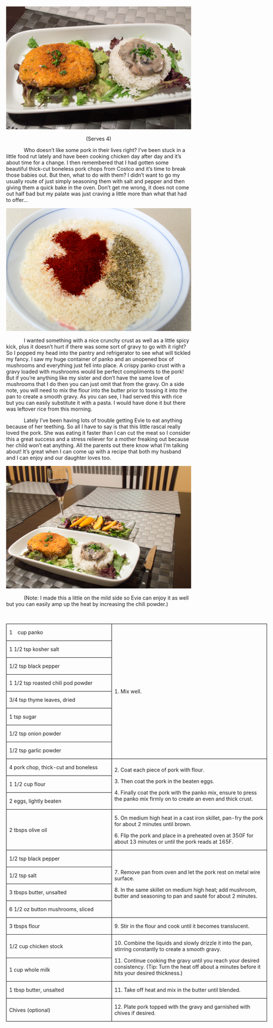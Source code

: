 ![](assets/images/2015/Sep/20150808-20150808-DSC_4169.jpg)

<p align=center style='text-align:center'><span>(Serves 4)</span></p>

<p style='text-indent:.5in'><span>Who
doesn’t like some pork in their lives right? I’ve been stuck in a little food
rut lately and have been cooking chicken day after day and it’s about time for
a change. I then remembered that I had gotten some beautiful thick-cut boneless
pork chops from Costco and it’s time to break those babies out. But then, what
to do with them? I didn’t want to go my usually route of just simply seasoning
them with salt and pepper and then giving them a quick bake in the oven. Don’t
get me wrong, it does not come out half bad but my palate was just craving a
little more than what that had to offer…</span></p>

![](assets/images/2015/Sep/20150808-20150808-DSC_4150.jpg)

<p style='text-indent:.5in'><span>I
wanted something with a nice crunchy crust as well as a little spicy kick, plus it
doesn’t hurt if there was some sort of gravy to go with it right? So I popped
my head into the pantry and refrigerator to see what will tickled my fancy. I
saw my huge container of panko and an unopened box of mushrooms and everything
just fell into place. A crispy panko crust with a gravy loaded with mushrooms
would be perfect compliments to the pork! But if you’re anything like my sister
and don’t have the same love of mushrooms that I do then you can just omit that
from the gravy. On a side note, you will need to mix the flour into the butter prior
to tossing it into the pan to create a smooth gravy. As you can see, I had
served this with rice but you can easily substitute it with a pasta. I would
have done it but there was leftover rice from this morning.</span></p>

<p style='text-indent:.5in'><span>Lately
I’ve been having lots of trouble getting Evie to eat anything because of her
teething. So all I have to say is that this little rascal really loved the
pork. She was eating it faster than I can cut the meat so I consider this a
great success and a stress reliever for a mother freaking out because her child
won’t eat anything. All the parents out there know what I’m talking about! It’s
great when I can come up with a recipe that both my husband and I can enjoy and
our daughter loves too. </span></p>

![](assets/images/2015/Sep/20150808-20150808-DSC_4173.jpg)

<p style='text-indent:.5in'><span>(Note:
I made this a little on the mild side so Evie can enjoy it as well but you can
easily amp up the heat by increasing the chili powder.)&nbsp; </span></p>

<p style='text-indent:.5in'><span>&nbsp;</span></p>

<table border=1 cellspacing=0 cellpadding=0 width=533
 style='width:533.45pt;border-collapse:collapse;border:none'>
 <tr style='height:18.35pt'>
  <td width=212 style='width:2.95in;border:solid windowtext 1.0pt;padding:0in 5.4pt 0in 5.4pt;
  height:18.35pt'>
  <p class=MsoListParagraph style='margin-left:.25in;text-indent:-.25in'><span
 >1<span style='font:7.0pt "Times New Roman"'>&nbsp;&nbsp;&nbsp;&nbsp;&nbsp;
  </span></span><span>cup panko</span></p>
  </td>
  <td width=321 rowspan=8 style='width:321.05pt;border:solid windowtext 1.0pt;
  border-left:none;padding:0in 5.4pt 0in 5.4pt;height:18.35pt'>
  <p><span>1. Mix well.</span></p>
  </td>
 </tr>
 <tr style='height:17.5pt'>
  <td width=212 style='width:2.95in;border:solid windowtext 1.0pt;border-top:
  none;padding:0in 5.4pt 0in 5.4pt;height:17.5pt'>
  <p><span>1 1/2 tsp kosher salt</span></p>
  </td>
 </tr>
 <tr style='height:17.5pt'>
  <td width=212 style='width:2.95in;border:solid windowtext 1.0pt;border-top:
  none;padding:0in 5.4pt 0in 5.4pt;height:17.5pt'>
  <p><span>1/2 tsp black pepper</span></p>
  </td>
 </tr>
 <tr style='height:17.5pt'>
  <td width=212 style='width:2.95in;border:solid windowtext 1.0pt;border-top:
  none;padding:0in 5.4pt 0in 5.4pt;height:17.5pt'>
  <p><span>1 1/2 tsp roasted chili
  pod powder</span></p>
  </td>
 </tr>
 <tr style='height:17.5pt'>
  <td width=212 style='width:2.95in;border:solid windowtext 1.0pt;border-top:
  none;padding:0in 5.4pt 0in 5.4pt;height:17.5pt'>
  <p><span>3/4 tsp thyme leaves,
  dried</span></p>
  </td>
 </tr>
 <tr style='height:17.5pt'>
  <td width=212 style='width:2.95in;border:solid windowtext 1.0pt;border-top:
  none;padding:0in 5.4pt 0in 5.4pt;height:17.5pt'>
  <p><span>1 tsp sugar</span></p>
  </td>
 </tr>
 <tr style='height:17.5pt'>
  <td width=212 style='width:2.95in;border:solid windowtext 1.0pt;border-top:
  none;padding:0in 5.4pt 0in 5.4pt;height:17.5pt'>
  <p><span>1/2 tsp onion powder</span></p>
  </td>
 </tr>
 <tr style='height:17.5pt'>
  <td width=212 style='width:2.95in;border:solid windowtext 1.0pt;border-top:
  none;padding:0in 5.4pt 0in 5.4pt;height:17.5pt'>
  <p><span>1/2 tsp garlic powder</span></p>
  </td>
 </tr>
 <tr style='height:17.5pt'>
  <td width=212 style='width:2.95in;border:solid windowtext 1.0pt;border-top:
  none;padding:0in 5.4pt 0in 5.4pt;height:17.5pt'>
  <p><span>4 pork chop, thick-cut and
  boneless</span></p>
  </td>
  <td width=321 rowspan=3 style='width:321.05pt;border-top:none;border-left:
  none;border-bottom:solid windowtext 1.0pt;border-right:solid windowtext 1.0pt;
  padding:0in 5.4pt 0in 5.4pt;height:17.5pt'>
  <p><span>2. Coat each piece of pork
  with flour.</span></p>
  <p><span>3. Then coat the pork in
  the beaten eggs.</span></p>
  <p><span>4. Finally coat the pork
  with the panko mix, ensure to press the panko mix firmly on to create an even
  and thick crust.</span></p>
  </td>
 </tr>
 <tr style='height:18.85pt'>
  <td width=212 style='width:2.95in;border:solid windowtext 1.0pt;border-top:
  none;padding:0in 5.4pt 0in 5.4pt;height:18.85pt'>
  <p><span>1 1/2 cup flour</span></p>
  </td>
 </tr>
 <tr style='height:17.5pt'>
  <td width=212 style='width:2.95in;border:solid windowtext 1.0pt;border-top:
  none;padding:0in 5.4pt 0in 5.4pt;height:17.5pt'>
  <p><span>2 eggs, lightly beaten</span></p>
  </td>
 </tr>
 <tr style='height:17.5pt'>
  <td width=212 style='width:2.95in;border:solid windowtext 1.0pt;border-top:
  none;padding:0in 5.4pt 0in 5.4pt;height:17.5pt'>
  <p><span>2 tbsps olive oil</span></p>
  </td>
  <td width=321 style='width:321.05pt;border-top:none;border-left:none;
  border-bottom:solid windowtext 1.0pt;border-right:solid windowtext 1.0pt;
  padding:0in 5.4pt 0in 5.4pt;height:17.5pt'>
  <p><span>5. On medium high heat in
  a cast iron skillet, pan-fry the pork for about 2 minutes until brown. </span></p>
  <p><span>6. Flip the pork and place
  in a preheated oven at 350F for about 13 minutes or until the pork reads at
  165F.</span></p>
  </td>
 </tr>
 <tr style='height:17.5pt'>
  <td width=212 style='width:2.95in;border:solid windowtext 1.0pt;border-top:
  none;padding:0in 5.4pt 0in 5.4pt;height:17.5pt'>
  <p><span>1/2 tsp black pepper</span></p>
  </td>
  <td width=321 rowspan=4 style='width:321.05pt;border-top:none;border-left:
  none;border-bottom:solid windowtext 1.0pt;border-right:solid windowtext 1.0pt;
  padding:0in 5.4pt 0in 5.4pt;height:17.5pt'>
  <p><span>7. Remove pan from oven
  and let the pork rest on metal wire surface.</span></p>
  <p><span>8. In the same skillet on
  medium high heat; add mushroom, butter and seasoning to pan and sauté for
  about 2 minutes.</span></p>
  </td>
 </tr>
 <tr style='height:17.5pt'>
  <td width=212 style='width:2.95in;border:solid windowtext 1.0pt;border-top:
  none;padding:0in 5.4pt 0in 5.4pt;height:17.5pt'>
  <p><span>1/2 tsp salt</span></p>
  </td>
 </tr>
 <tr style='height:17.5pt'>
  <td width=212 style='width:2.95in;border:solid windowtext 1.0pt;border-top:
  none;padding:0in 5.4pt 0in 5.4pt;height:17.5pt'>
  <p><span>3 tbsps butter, unsalted</span></p>
  </td>
 </tr>
 <tr style='height:17.5pt'>
  <td width=212 style='width:2.95in;border:solid windowtext 1.0pt;border-top:
  none;padding:0in 5.4pt 0in 5.4pt;height:17.5pt'>
  <p><span>6 1/2 oz button mushrooms,
  sliced</span></p>
  </td>
 </tr>
 <tr style='height:17.5pt'>
  <td width=212 style='width:2.95in;border:solid windowtext 1.0pt;border-top:
  none;padding:0in 5.4pt 0in 5.4pt;height:17.5pt'>
  <p><span>3 tbsps flour</span></p>
  </td>
  <td width=321 style='width:321.05pt;border-top:none;border-left:none;
  border-bottom:solid windowtext 1.0pt;border-right:solid windowtext 1.0pt;
  padding:0in 5.4pt 0in 5.4pt;height:17.5pt'>
  <p><span>9. Stir in the flour and
  cook until it becomes translucent.</span></p>
  </td>
 </tr>
 <tr style='height:17.5pt'>
  <td width=212 style='width:2.95in;border:solid windowtext 1.0pt;border-top:
  none;padding:0in 5.4pt 0in 5.4pt;height:17.5pt'>
  <p><span>1/2 cup chicken stock</span></p>
  </td>
  <td width=321 rowspan=2 style='width:321.05pt;border-top:none;border-left:
  none;border-bottom:solid windowtext 1.0pt;border-right:solid windowtext 1.0pt;
  padding:0in 5.4pt 0in 5.4pt;height:17.5pt'>
  <p><span>10. Combine the liquids
  and slowly drizzle it into the pan, stirring constantly to create a smooth
  gravy.</span></p>
  <p><span>11. Continue cooking the
  gravy until you reach your desired consistency. (Tip: Turn the heat off about
  a minutes before it hits your desired thickness.)</span></p>
  </td>
 </tr>
 <tr style='height:17.5pt'>
  <td width=212 style='width:2.95in;border:solid windowtext 1.0pt;border-top:
  none;padding:0in 5.4pt 0in 5.4pt;height:17.5pt'>
  <p><span>1 cup whole milk</span></p>
  </td>
 </tr>
 <tr style='height:17.5pt'>
  <td width=212 style='width:2.95in;border:solid windowtext 1.0pt;border-top:
  none;padding:0in 5.4pt 0in 5.4pt;height:17.5pt'>
  <p><span>1 tbsp butter, unsalted</span></p>
  </td>
  <td width=321 style='width:321.05pt;border-top:none;border-left:none;
  border-bottom:solid windowtext 1.0pt;border-right:solid windowtext 1.0pt;
  padding:0in 5.4pt 0in 5.4pt;height:17.5pt'>
  <p><span>11. Take off heat and mix
  in the butter until blended.</span></p>
  </td>
 </tr>
 <tr style='height:17.5pt'>
  <td width=212 style='width:2.95in;border:solid windowtext 1.0pt;border-top:
  none;padding:0in 5.4pt 0in 5.4pt;height:17.5pt'>
  <p><span>Chives (optional)</span></p>
  </td>
  <td width=321 style='width:321.05pt;border-top:none;border-left:none;
  border-bottom:solid windowtext 1.0pt;border-right:solid windowtext 1.0pt;
  padding:0in 5.4pt 0in 5.4pt;height:17.5pt'>
  <p><span>12. Plate pork topped with
  the gravy and garnished with chives if desired.</span></p>
  </td>
 </tr>
</table>
